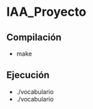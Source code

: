 # IAA_Proyecto
## Compilación
* make
## Ejecución
* ./vocabulario
* ./vocabulario <nombre del fichero>
